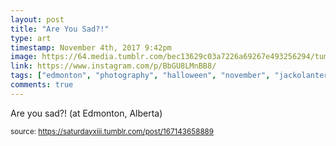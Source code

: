 ```yaml
---
layout: post
title: "Are You Sad?!"
type: art
timestamp: November 4th, 2017 9:42pm
image: https://64.media.tumblr.com/bec13629c03a7226a69267e493256294/tumblr_oyxeb6ch8t1rtskmuo1_500.jpg
link: https://www.instagram.com/p/BbGU8LMnBB8/
tags: ["edmonton", "photography", "halloween", "november", "jackolantern"]
comments: true
---
```

Are you sad?! (at Edmonton, Alberta)
 
  
<small>source: https://saturdayxiii.tumblr.com/post/167143658889</small>
